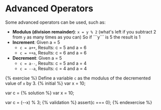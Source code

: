 # Advanced Operators

Some advanced operators can be used, such as:

* **Modulus (division remainder)**: ```x = y % 2``` (what's left if you subtract 2 from ```y``` as many times as you can)
So if ´´´y´´´ is 5 the result is 1
* **Increment**: Given a = 5
    * ```c = a++```, Results: c = 5 and a = 6
    * ```c = ++a```, Results: c = 6 and a = 6
* **Decrement**: Given a = 5
    * ```c = a--```, Results: c = 5 and a = 4
    * ```c = --a```, Results: c = 4 and a = 4



{% exercise %}
Define a variable `c` as the modulus of the decremented value of `x` by 3.
{% initial %}
var x = 10;

var c =
{% solution %}
var x = 10;

var c = (--x) % 3;
{% validation %}
assert(c === 0);
{% endexercise %}
